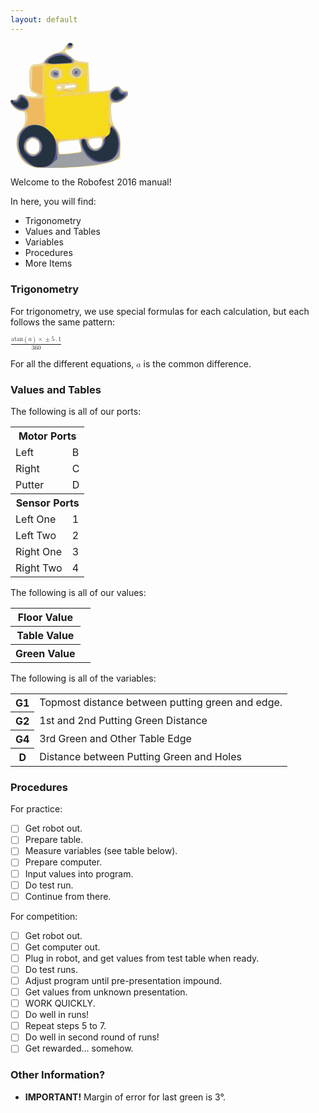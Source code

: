 ```yaml
---
layout: default
---
```


<svg xmlns:dc="http://purl.org/dc/elements/1.1/" xmlns:cc="http://creativecommons.org/ns#" xmlns:rdf="http://www.w3.org/1999/02/22-rdf-syntax-ns#" xmlns:svg="http://www.w3.org/2000/svg" xmlns="http://www.w3.org/2000/svg" id="svg3336" version="1.1" width="187.5" height="200.625" viewBox="0 0 93.75 100.3125"><defs />
  <g id="g3580" transform="matrix(1.1364027,0,0,1,7.6563009e-4,0)">
    <path style="fill:#e8d89b" d="M 15.46875,99.244838 C 8.4715573,96.642534 4.3044473,89.665568 4.2534261,80.467102 4.2225292,74.896781 4.5508099,73.744357 7.265625,69.892818 c 2.5445747,-3.610017 3.046875,-5.173015 3.046875,-9.4809 0,-4.086793 -0.3407897,-5.267775 -1.640625,-5.685468 -5.0464968,-1.621657 -6.4396963,-2.509437 -7.5,-4.77918 -1.68253603,-3.601727 -1.46702442,-4.896453 0.7441502,-4.47062 1.3435578,0.258747 2.2389175,-0.339678 2.9967326,-2.002901 0.8860064,-1.944573 1.5119929,-2.259149 3.4745998,-1.746091 1.3166412,0.344192 4.1868614,0.84188 6.3782674,1.105974 4.47764,0.539613 5.447251,-0.957299 1.720082,-2.65551 C 13.640545,38.881779 13.153742,37.03669 13.137802,27.48884 13.123196,18.740934 14.176427,16.875 19.12881,16.875 c 2.435277,0 3.665319,-0.756497 6.045141,-3.717866 1.938696,-2.412449 4.301924,-4.1116005 6.730537,-4.8392307 3.836979,-1.149587 5.243763,-2.3251088 6.988628,-5.8397647 1.279552,-2.57738433 4.714889,-3.13976827 5.569835,-0.9118136 C 45.185329,3.4488105 42.863856,5.625 40.133316,5.625 c -2.743436,0 -1.966465,1.9312836 2.226801,5.535068 2.885333,2.479717 5.054542,3.495136 8.203125,3.839932 l 4.280508,0.46875 0.46875,11.71875 0.46875,11.71875 7.03125,-0.32611 c 5.287293,-0.245226 7.511292,-0.768413 8.966673,-2.109375 2.514253,-2.316588 5.142841,-2.274737 5.761687,0.09173 0.312913,1.196582 1.278765,1.875 2.669403,1.875 2.888139,0 3.492837,1.203847 2.11913,4.218806 -1.284694,2.819596 -5.186867,5.156195 -8.610962,5.156195 -2.99292,0 -3.262628,0.942263 -2.666997,9.317536 0.400894,5.637046 1.051485,7.868175 3.394138,11.639826 2.739166,4.410031 2.898178,5.184739 2.898178,14.119964 l 0,9.453924 -4.361972,2.164903 c -2.399085,1.1907 -8.305335,2.801184 -13.125,3.57885 -11.282623,1.820485 -40.55288,2.583661 -44.388028,1.157335 z M 18.910555,87.510949 C 22.532958,84.23272 20.476263,76.875 15.9375,76.875 c -3.138592,0 -4.6875,2.12598 -4.6875,6.433903 0,5.011366 4.212805,7.322217 7.660555,4.202046 z m 27.73007,0.06158 c 3.336033,-0.514596 3.506624,-1.035579 2.053037,-6.269916 l -0.983381,-3.541136 -4.870766,0.550916 C 33.622844,79.354859 33.75,79.278541 33.75,83.767861 c 0,2.224551 0.29456,4.339199 0.654577,4.699216 0.600157,0.600157 4.299416,0.329714 12.236048,-0.894546 z m 17.07639,-5.010899 c 1.209975,-2.260858 1.256061,-5.399479 0.08987,-6.120228 -0.484341,-0.29934 -2.593716,-0.270317 -4.6875,0.06449 -3.34922,0.535562 -3.806884,0.909919 -3.806884,3.113925 0,1.377849 0.50625,3.01143 1.125,3.63018 1.782627,1.782627 6.179603,1.366839 7.279515,-0.688368 z M 35.625,35.625 c 0,-0.515625 -0.632813,-0.9375 -1.40625,-0.9375 -0.773438,0 -1.40625,0.421875 -1.40625,0.9375 0,0.515625 0.632812,0.9375 1.40625,0.9375 0.773437,0 1.40625,-0.421875 1.40625,-0.9375 z m 8.123551,0 c 1.480326,0 2.186736,-0.43217 1.915511,-1.171875 -0.236328,-0.644531 -1.009765,-1.003785 -1.71875,-0.798342 -0.708984,0.205443 -2.34375,0.41638 -3.632812,0.46875 -1.289063,0.05237 -2.238281,0.411623 -2.109375,0.798342 0.128906,0.386719 0.234375,0.959198 0.234375,1.272177 0,0.312979 0.667316,0.312979 1.482925,0 0.81561,-0.312979 2.538267,-0.569052 3.828126,-0.569052 z" id="path3594" />
    <path style="fill:#efd458" d="M 16.087601,99.105113 C 9.1865815,96.45465 4.4111947,88.615612 4.4880393,80.063841 4.5358808,74.739715 5.5663742,72.097047 9.0559928,68.349468 11.529988,65.692588 12.759635,60.532193 11.815295,56.769643 11.333558,54.850253 10.64126,54.375 8.3270229,54.375 c -2.0210709,0 -3.7032266,-0.873501 -5.6071387,-2.911645 -3.4307234,-3.672602 -3.65917576,-6.509517 -0.477744,-5.932614 1.7734967,0.321596 2.3650879,-0.08328 2.8303612,-1.937082 0.6592706,-2.626742 3.4006291,-3.153713 5.1899856,-0.997671 1.482211,1.785956 5.938624,2.701002 9.425013,1.935262 3.778245,-0.829841 3.538677,-2.421844 -0.705658,-4.689322 l -3.513092,-1.87682 0,-9.37318 c 0,-9.303068 0.01753,-9.375141 2.34375,-9.635636 4.958507,-0.555262 6.49179,-1.174708 6.01073,-2.42833 C 22.423612,12.880614 32.742844,6.4588872 37.551151,7.9849848 40.191344,8.8229494 45,13.069576 45,14.563221 c 0,0.851827 1.46991,1.365865 4.453125,1.557287 l 4.453125,0.285742 0.262531,11.972713 0.262531,11.972713 7.691745,-0.641467 c 6.516201,-0.543431 7.955097,-0.976264 9.414888,-2.832088 2.174526,-2.764462 4.774671,-2.80884 5.98245,-0.102105 0.571023,1.279709 1.774602,2.096593 3.107909,2.109375 3.404964,0.03264 3.2716,2.089705 -0.371682,5.732986 -2.847877,2.847878 -3.870091,3.298906 -6.878906,3.035157 L 69.84375,47.34375 69.573193,55.525072 c -0.243745,7.370578 -0.07362,8.346061 1.716758,9.84375 3.724725,3.115808 5.958176,8.726711 5.886218,14.787428 -0.125375,10.559891 -0.503707,11.930762 -3.827891,13.870191 -7.355664,4.291528 -49.563105,8.035069 -57.260677,5.078672 z m 3.683814,-12.074409 c 0.52912,-0.988671 0.832167,-3.348501 0.673436,-5.244066 -0.222258,-2.654211 -0.893839,-3.776517 -2.921468,-4.882184 -2.531994,-1.380698 -2.723881,-1.33107 -5.008471,1.295374 -1.851854,2.128957 -2.252546,3.369103 -1.817435,5.625 1.064578,5.519469 6.759016,7.531347 9.073938,3.205876 z M 50.175253,85.857011 C 49.853242,84.784092 49.341627,82.29698 49.038331,80.330094 l -0.551448,-3.576155 -6.196566,0.604645 c -9.506806,0.927651 -9.304058,0.792665 -8.817077,5.870247 0.233543,2.435081 0.55429,4.864177 0.712772,5.397992 0.196476,0.661794 2.878856,0.685897 8.431431,0.07576 7.631008,-0.83852 8.106453,-1.017529 7.55781,-2.845572 z M 62.603901,83.85309 c 1.554139,-1.088562 2.083599,-2.398807 2.083599,-5.15625 0,-4.046643 -0.276993,-4.172778 -6.796875,-3.095108 C 55.050499,76.071176 54.375,76.5853 54.375,78.277485 c 0,2.383689 3.316215,7.035015 5.015694,7.035015 0.621283,0 2.067226,-0.656735 3.213207,-1.45941 z M 35.967998,37.782002 c 0.360525,-0.360524 2.434743,-0.563236 4.609375,-0.45047 4.654032,0.241335 6.612235,-0.786793 6.142656,-3.22512 -0.216856,-1.126044 -1.09666,-1.738476 -2.435993,-1.695697 -10.616139,0.339083 -11.560612,0.480561 -12.070012,1.808035 -1.120163,2.919099 1.710898,5.606328 3.753974,3.563252 z M 35.768342,26.778534 c 1.326889,-2.912203 0.534479,-4.947396 -2.456973,-6.310393 -1.965015,-0.895321 -2.684835,-0.789823 -4.245061,0.622163 -3.634617,3.289283 -1.862831,7.972196 3.016291,7.972196 1.893206,0 2.940911,-0.649238 3.685743,-2.283966 z m -6.630958,0.03044 C 27.21255,24.489697 28.786628,21.402966 31.7211,21.74237 c 2.085971,0.241264 2.49765,0.752455 2.49765,3.10138 0,2.137501 -0.469688,2.879608 -1.957036,3.092116 -1.07637,0.153788 -2.482319,-0.35331 -3.12433,-1.126886 z M 49.5,27 c 0.61875,-0.61875 1.125,-2.221875 1.125,-3.5625 0,-4.942604 -5.335003,-6.494929 -8.05496,-2.34375 -1.422578,2.171129 -1.422578,2.516371 0,4.6875 C 44.215608,28.292703 47.610286,28.889714 49.5,27 Z m -5.25,-0.9375 c -2.806999,-2.806999 0.380065,-7.237114 3.821084,-5.311423 2.711498,1.517431 1.43916,6.436423 -1.664834,6.436423 -0.567187,0 -1.5375,-0.50625 -2.15625,-1.125 z M 39.534338,2.6531621 c 0.399791,-2.8224769 4.059412,-3.10141661 4.059412,-0.3094121 0,1.25 -0.728138,1.9781374 -2.184412,2.1844121 -1.817639,0.2574604 -2.132461,-0.057361 -1.875,-1.875 z" id="path3592" />
    <path style="fill:#efb960" d="M 16.087601,99.105113 C 9.1865815,96.45465 4.4111947,88.615612 4.4880393,80.063841 4.5358808,74.739715 5.5663742,72.097047 9.0559928,68.349468 11.529988,65.692588 12.759635,60.532193 11.815295,56.769643 11.333558,54.850253 10.64126,54.375 8.3270229,54.375 c -2.0210709,0 -3.7032266,-0.873501 -5.6071387,-2.911645 -3.4307234,-3.672602 -3.65917576,-6.509517 -0.477744,-5.932614 1.7734967,0.321596 2.3650879,-0.08328 2.8303612,-1.937082 0.6891402,-2.745753 2.9244157,-3.031297 5.5034226,-0.703034 1.332907,1.203315 3.289241,1.613002 7.339444,1.536994 l 5.522132,-0.103632 0.199108,10.884882 0.199107,10.884881 0.303173,-10.256842 c 0.169655,-5.739724 0.766357,-10.814947 1.354909,-11.524108 0.779111,-0.938771 0.770419,-1.548584 -0.03353,-2.352533 -1.58034,-1.58034 -1.499766,-23.200183 0.08661,-23.238775 0.650363,-0.01583 0.441758,-0.453763 -0.46875,-0.984085 -2.190147,-1.275639 -2.07724,-2.074669 0.771556,-5.460271 C 28.424881,9.2166941 34.458674,7.0034706 37.551151,7.9849848 40.308907,8.8602626 45,13.097789 45,14.713629 c 0,0.782074 -1.054688,2.675379 -2.34375,4.207342 -2.712118,3.22317 -2.923252,5.146975 -0.88434,8.05793 2.174801,3.104963 7.179092,2.850107 9.710388,-0.494526 l 1.951184,-2.578125 -0.232366,6.966817 c -0.229054,6.86751 -0.272456,6.977994 -3.044866,7.750916 -3.222195,0.898318 -14.737973,-0.03104 -14.056078,-1.134373 0.248788,-0.402548 2.036619,-0.364016 3.97296,0.08563 4.646674,1.079016 6.098274,1.061685 5.402255,-0.0645 -0.334009,-0.540438 0.06243,-0.683013 0.951021,-0.342027 1.25295,0.480801 1.469896,0.02065 1.220567,-2.588864 -0.2716,-2.842612 -0.631057,-3.204987 -3.446587,-3.474567 -1.728848,-0.165533 -2.92373,0.0544 -2.655293,0.48874 0.268436,0.43434 -1.902988,0.780713 -4.825389,0.769719 l -5.313456,-0.01999 0,3.28125 0,3.28125 5.15625,0.365477 5.15625,0.365477 -7.5,1.641933 c -6.910849,1.512953 -7.168602,1.649071 -3.28125,1.732791 2.320312,0.04997 10.96875,-0.535235 19.21875,-1.300459 8.25,-0.765223 15.738281,-1.393037 16.640625,-1.395142 1.472644,-0.0035 1.642095,1.172045 1.654981,11.480548 0.01481,11.846903 0.277753,13.085508 2.990163,14.085206 2.976051,1.096867 5.806934,8.143857 5.73415,14.274169 -0.125375,10.559891 -0.503706,11.930762 -3.827891,13.870191 -7.355664,4.291528 -49.563105,8.035068 -57.260677,5.078672 z m 3.683814,-12.074409 c 0.52912,-0.988671 0.832167,-3.348501 0.673436,-5.244066 -0.222258,-2.654211 -0.893839,-3.776517 -2.921468,-4.882184 -2.531994,-1.380698 -2.723881,-1.33107 -5.008471,1.295374 -1.851854,2.128957 -2.252546,3.369103 -1.817435,5.625 1.064578,5.519469 6.759016,7.531347 9.073938,3.205876 z m 30.3929,-1.173693 C 49.83629,84.784092 49.324191,82.070526 49.026319,79.826863 l -0.541586,-4.079387 -6.195492,0.621098 c -9.679975,0.970416 -9.452075,0.805808 -8.87902,6.413177 0.273987,2.680974 0.625459,5.311257 0.781048,5.845072 0.192899,0.661821 2.873378,0.685921 8.426174,0.07576 7.636321,-0.839104 8.106154,-1.016256 7.546872,-2.845572 z m 12.344094,-1.937036 c 1.407637,-0.985948 2.086391,-2.628285 2.32473,-5.625 0.37454,-4.709233 0.458523,-4.664911 -6.922394,-3.653244 l -4.225952,0.579231 0.730583,3.239312 c 0.773759,3.430746 3.296631,6.852226 5.052575,6.852226 0.578793,0 1.946998,-0.626636 3.040458,-1.392525 z M 34.197116,29.839276 c 1.325687,-0.604024 2.664705,-2.111696 2.975596,-3.350383 0.764858,-3.047437 -1.16306,-7.149601 -3.024445,-6.435321 -0.817122,0.313558 -1.186949,0.15159 -0.86038,-0.37681 1.014099,-1.640848 -3.883383,-0.986611 -5.343837,0.713863 -3.771397,4.391217 -2.295222,8.629814 3.652463,10.487451 0.104644,0.03268 1.274915,-0.434777 2.600603,-1.0388 z M 29.137384,26.80898 c -1.924834,-2.319283 -0.350756,-5.406014 2.583716,-5.06661 2.085971,0.241264 2.49765,0.752455 2.49765,3.10138 0,2.137501 -0.469688,2.879608 -1.957036,3.092116 -1.07637,0.153788 -2.482319,-0.35331 -3.12433,-1.126886 z m 41.878241,20.357277 c -2.38229,-0.622557 -2.194601,-6.83413 0.302419,-10.008577 2.374974,-3.019291 4.954579,-3.178028 6.202351,-0.381664 0.571023,1.279709 1.774602,2.096593 3.107909,2.109375 3.385123,0.03245 3.277711,2.083594 -0.296273,5.657578 -3.138561,3.138561 -5.163165,3.708644 -9.316406,2.623288 z M 18.013009,39.36468 14.932267,37.486369 15.200509,28.352559 15.46875,19.21875 18.984375,18.927783 22.5,18.636815 l 0,11.306593 c 0,6.218626 -0.316406,11.305015 -0.703125,11.303088 -0.386719,-0.002 -2.089459,-0.848745 -3.783866,-1.881816 z M 44.25,26.0625 c -2.806999,-2.806999 0.380065,-7.237114 3.821084,-5.311423 2.711498,1.517431 1.43916,6.436423 -1.664834,6.436423 -0.567187,0 -1.5375,-0.50625 -2.15625,-1.125 z m 6.609375,-6.024451 C 48.27437,17.115475 48.258787,16.875 50.654423,16.875 c 2.019496,0 3.14729,1.770414 2.62799,4.125428 -0.241168,1.093689 -0.801193,0.871259 -2.423038,-0.962379 z M 39.534338,2.6531621 c 0.399791,-2.8224769 4.059412,-3.10141661 4.059412,-0.3094121 0,1.25 -0.728138,1.9781374 -2.184412,2.1844121 -1.817639,0.2574604 -2.132461,-0.057361 -1.875,-1.875 z" id="path3590" />
    <path style="fill:#f6db1b" d="M 16.087601,99.105113 C 9.1942152,96.457584 4.4112038,88.614608 4.487855,80.084348 4.5361625,74.708324 6.0876847,70.996568 9.6950766,67.626944 12.651094,64.865763 20.506955,64.377236 23.166451,66.789209 c 1.604062,1.45477 1.66461,1.029666 1.386695,-9.735822 -0.20264,-7.84958 0.05492,-11.673346 0.850891,-12.632433 0.864614,-1.041796 0.878253,-1.638664 0.05623,-2.460687 C 24.761072,41.261072 24.375,36.945994 24.375,29.830361 c 0,-12.573238 -0.655265,-11.713214 9.375,-12.304537 3.8408,-0.226431 3.183075,-0.348225 -2.578125,-0.477403 -4.253906,-0.09538 -7.734375,-0.562928 -7.734375,-1.038991 0,-0.476064 1.085485,-2.155596 2.412188,-3.732294 2.575193,-3.0604419 8.608986,-5.2736654 11.701463,-4.2921512 4.469934,1.4187018 9.691305,7.9525152 6.355099,7.9525152 -0.601562,0 -0.826318,0.267431 -0.499458,0.594292 0.326861,0.326861 -0.235639,1.64938 -1.25,2.93893 -2.224924,2.828534 -2.32297,4.741171 -0.384882,7.508179 2.1766,3.107532 7.186152,2.851679 9.682696,-0.494526 l 1.923494,-2.578125 0.0297,6.741547 c 0.01633,3.707851 -0.382125,6.996068 -0.885466,7.307149 -0.503341,0.311082 -3.14006,0.756071 -5.859375,0.988862 -4.417156,0.378139 -4.619411,0.320886 -1.897334,-0.53708 2.547836,-0.803047 3.046875,-1.421417 3.046875,-3.775456 0,-1.548315 -0.527344,-3.01448 -1.171875,-3.258146 -0.644531,-0.243664 -4.335938,-0.124955 -8.203125,0.263799 l -7.03125,0.706825 0,3.28125 0,3.28125 5.15625,0.365477 5.15625,0.365477 -7.5,1.641933 c -6.910849,1.512953 -7.168602,1.649071 -3.28125,1.732791 2.320312,0.04997 10.96875,-0.535235 19.21875,-1.300459 8.25,-0.765223 15.738281,-1.393037 16.640625,-1.395142 1.463874,-0.0034 1.651587,1.182926 1.742376,11.011798 0.110008,11.909679 1.372265,25.959315 1.635417,18.203125 0.172467,-5.083348 1.628384,-4.825605 4.802058,0.850118 2.314141,4.138555 2.802393,9.245728 1.781091,18.630422 -0.49294,4.529607 -4.182688,6.401991 -17.003289,8.628404 -13.385522,2.324522 -39.176035,3.189736 -43.666927,1.464919 z m 3.683814,-12.074409 c 0.52912,-0.988671 0.832167,-3.348501 0.673436,-5.244066 -0.222258,-2.654211 -0.893839,-3.776517 -2.921468,-4.882184 -2.531994,-1.380698 -2.723881,-1.33107 -5.008471,1.295374 -1.851854,2.128957 -2.252546,3.369103 -1.817435,5.625 1.064578,5.519469 6.759016,7.531347 9.073938,3.205876 z M 50.175253,85.857011 C 49.853242,84.784092 49.345281,82.324219 49.04645,80.390625 48.516391,76.960865 48.574827,76.875 51.43906,76.875 c 2.282871,0 2.93594,0.405445 2.93594,1.822721 0,1.002497 1.030054,3.006403 2.289008,4.453125 2.195573,2.523033 2.396481,2.571743 4.921875,1.193302 1.997317,-1.090199 2.746019,-2.313295 3.101617,-5.066868 0.321386,-2.488651 1.058207,-3.858196 2.34375,-4.356381 2.842709,-1.101629 -3.063502,-1.052449 -12.138845,0.101077 -18.595665,2.363611 -21.605609,2.560731 -22.927901,1.501531 -0.980575,-0.785473 -0.920738,-0.288764 0.234375,1.945562 0.853117,1.650175 1.551121,4.638456 1.551121,6.640624 0,2.002169 0.187919,3.828225 0.417597,4.057904 0.229679,0.229679 4.057092,0.01768 8.505364,-0.471114 7.576095,-0.832487 8.050726,-1.012126 7.502292,-2.839472 z M 34.197116,29.839276 c 4.654095,-2.120548 3.948111,-9.483517 -1.029086,-10.732714 -6.600223,-1.65655 -10.057241,7.525956 -4.007707,10.645242 2.730836,1.408086 2.160114,1.398175 5.036793,0.08747 z M 29.137384,26.80898 c -1.924834,-2.319283 -0.350756,-5.406014 2.583716,-5.06661 2.085971,0.241264 2.49765,0.752455 2.49765,3.10138 0,2.137501 -0.469688,2.879608 -1.957036,3.092116 -1.07637,0.153788 -2.482319,-0.35331 -3.12433,-1.126886 z M 2.7198842,51.463355 c -3.4307234,-3.672602 -3.65917576,-6.509517 -0.477744,-5.932614 1.7734967,0.321596 2.3650879,-0.08328 2.8303612,-1.937082 0.7787862,-3.10293 3.615375,-3.044187 6.1094546,0.126521 C 13.323159,46.442279 13.756738,51.493262 12,53.25 9.8795362,55.370464 5.6000246,54.546555 2.7198842,51.463355 Z M 71.451157,47.019161 c -0.6628,-0.420544 -1.439187,-2.207185 -1.725303,-3.970312 -0.961845,-5.92716 5.594429,-11.20347 7.794541,-6.272833 0.571023,1.279709 1.774602,2.096593 3.107909,2.109375 3.385123,0.03245 3.277711,2.083594 -0.296273,5.657578 -3.199548,3.199548 -6.354442,4.079205 -8.880874,2.476192 z M 44.25,26.0625 c -2.806999,-2.806999 0.380065,-7.237114 3.821084,-5.311423 2.711498,1.517431 1.43916,6.436423 -1.664834,6.436423 -0.567187,0 -1.5375,-0.50625 -2.15625,-1.125 z m 6.609375,-6.024451 C 48.27437,17.115475 48.258787,16.875 50.654423,16.875 c 2.019496,0 3.14729,1.770414 2.62799,4.125428 -0.241168,1.093689 -0.801193,0.871259 -2.423038,-0.962379 z M 39.534338,2.6531621 c 0.399791,-2.8224769 4.059412,-3.10141661 4.059412,-0.3094121 0,1.25 -0.728138,1.9781374 -2.184412,2.1844121 -1.817639,0.2574604 -2.132461,-0.057361 -1.875,-1.875 z" id="path3588" />
    <path style="fill:#9c9fa3" d="M 16.087601,99.105113 C 9.1942152,96.457584 4.4112038,88.614608 4.487855,80.084348 4.5361625,74.708324 6.0876847,70.996568 9.6950766,67.626944 13.225439,64.329274 20.101002,64.41484 24.554742,67.811873 28.913482,71.136446 33.75,80.204981 33.75,85.053104 c 0,2.033293 0.187919,3.884814 0.417597,4.114493 0.229679,0.229679 4.057092,0.01768 8.505364,-0.471114 7.576095,-0.832487 8.050726,-1.012126 7.502292,-2.839472 C 49.853242,84.784092 49.345281,82.324219 49.04645,80.390625 48.516391,76.960865 48.574827,76.875 51.43906,76.875 c 2.282871,0 2.93594,0.405445 2.93594,1.822721 0,1.002497 1.030054,3.006403 2.289008,4.453125 2.195573,2.523033 2.396481,2.571743 4.921875,1.193302 1.968302,-1.074362 2.751185,-2.326356 3.101617,-4.960137 0.340552,-2.559519 1.109743,-3.839064 2.8125,-4.678573 1.865986,-0.919988 2.403104,-1.975335 2.634922,-5.177181 0.360981,-4.985856 1.709732,-4.74821 4.841804,0.853111 2.314141,4.138555 2.802393,9.245728 1.781091,18.630422 -0.49294,4.529607 -4.182688,6.401991 -17.003289,8.628404 -13.385522,2.324522 -39.176035,3.189736 -43.666927,1.464919 z m 3.683814,-12.074409 c 0.52912,-0.988671 0.832167,-3.348501 0.673436,-5.244066 -0.222258,-2.654211 -0.893839,-3.776517 -2.921468,-4.882184 -2.531994,-1.380698 -2.723881,-1.33107 -5.008471,1.295374 -1.851854,2.128957 -2.252546,3.369103 -1.817435,5.625 1.064578,5.519469 6.759016,7.531347 9.073938,3.205876 z M 2.7198842,51.463355 c -3.4307234,-3.672602 -3.65917576,-6.509517 -0.477744,-5.932614 1.7734967,0.321596 2.3650879,-0.08328 2.8303612,-1.937082 0.7787862,-3.10293 3.615375,-3.044187 6.1094546,0.126521 C 13.323159,46.442279 13.756738,51.493262 12,53.25 9.8795362,55.370464 5.6000246,54.546555 2.7198842,51.463355 Z M 71.451157,47.019161 c -0.6628,-0.420544 -1.439187,-2.207185 -1.725303,-3.970312 -0.961845,-5.92716 5.594429,-11.20347 7.794541,-6.272833 0.571023,1.279709 1.774602,2.096593 3.107909,2.109375 3.385123,0.03245 3.277711,2.083594 -0.296273,5.657578 -3.199548,3.199548 -6.354442,4.079205 -8.880874,2.476192 z M 29.137384,26.80898 c -1.924834,-2.319283 -0.350756,-5.406014 2.583716,-5.06661 2.085971,0.241264 2.49765,0.752455 2.49765,3.10138 0,2.137501 -0.469688,2.879608 -1.957036,3.092116 -1.07637,0.153788 -2.482319,-0.35331 -3.12433,-1.126886 z M 44.25,26.0625 c -2.806999,-2.806999 0.380065,-7.237114 3.821084,-5.311423 2.711498,1.517431 1.43916,6.436423 -1.664834,6.436423 -0.567187,0 -1.5375,-0.50625 -2.15625,-1.125 z M 23.4375,16.00943 c 0,-2.129716 5.115507,-6.6774103 8.552032,-7.6027702 4.382383,-1.1800532 6.393489,-0.682805 10.203027,2.5227092 3.110224,2.617082 3.577083,4.512188 1.324516,5.376579 C 41.132554,17.220974 23.4375,16.959669 23.4375,16.00943 Z M 39.534338,2.6531621 c 0.399791,-2.8224769 4.059412,-3.10141661 4.059412,-0.3094121 0,1.25 -0.728138,1.9781374 -2.184412,2.1844121 -1.817639,0.2574604 -2.132461,-0.057361 -1.875,-1.875 z" id="path3586" />
    <path style="fill:#5d5d93" d="M 12.748777,96.394444 C 10.760015,94.755141 8.352846,91.696545 7.3995125,89.59757 5.2803411,84.931743 5.0804967,75.959841 7.0125192,72.223721 11.911443,62.750248 23.706377,63.569782 29.70181,73.800216 c 1.958821,3.342474 2.589522,5.847826 2.923199,11.611918 l 0.425478,7.349879 -3.306493,3.30649 c -2.963009,2.963016 -3.829685,3.306497 -8.34289,3.306497 -4.275867,0 -5.582426,-0.450084 -8.652327,-2.980556 z m 6.511444,-7.598561 C 21.151467,87.169102 21.75,85.78819 21.75,83.051565 c 0,-7.582791 -7.696687,-10.629038 -10.951698,-4.33454 -2.0866548,4.035146 -1.7573106,6.405697 1.317083,9.48009 3.300459,3.30046 3.941478,3.35418 7.144836,0.598767 z m 36.63218,3.988449 C 50.794088,88.307954 47.607504,76.875 51.458165,76.875 c 1.278573,0 1.940334,0.904415 2.381176,3.254304 0.6199,3.304353 3.475421,6.120696 6.205839,6.120696 2.435842,0 5.57982,-4.067148 5.57982,-7.218226 0,-2.036023 0.686042,-3.328142 2.34375,-4.414314 1.749385,-1.146241 2.34375,-2.354852 2.34375,-4.765899 0,-6.979666 5.348855,0.642235 6.196395,8.829612 C 77.561332,88.847872 72.415672,95.625 63.643981,95.625 c -3.691159,0 -5.107309,-0.518963 -7.75158,-2.840668 z M 2.7403846,50.697115 c -3.4265007,-3.4265 -3.58073023,-5.173793 -0.3859013,-4.371943 1.9045537,0.478014 2.5603402,0.139132 3.4317329,-1.773366 0.5924872,-1.300369 1.3375374,-2.364306 1.655667,-2.364306 1.5733486,0 4.5994748,3.040096 5.1299348,5.153616 1.545437,6.15751 -4.8476251,8.339807 -9.8314334,3.355999 z M 71.4375,45.75 c -1.731675,-1.731675 -1.335794,-5.795186 0.78652,-8.073224 2.487323,-2.669827 3.555745,-2.588712 4.674912,0.354919 0.699503,1.839834 1.35648,2.266582 2.789295,1.811824 2.85069,-0.904773 2.42732,2.710366 -0.595907,5.088437 -2.762643,2.173095 -5.958264,2.5146 -7.65482,0.818044 z M 30.430201,25.250127 c -0.862823,-1.396078 0.137554,-2.155115 1.932537,-1.466315 0.828357,0.317869 1.243529,1.0028 0.922604,1.522066 -0.759914,1.229567 -2.076661,1.203856 -2.855141,-0.05575 z M 45.15768,23.779845 c 0.185212,-0.961727 0.752845,-1.643126 1.261409,-1.51422 1.362567,0.345371 1.124442,2.355281 -0.336748,2.842344 C 45.26091,25.38178 44.938388,24.918531 45.15768,23.779845 Z M 24.848129,15.944586 C 23.936914,14.470208 29.476825,9.7140103 32.903664,9.0286421 36.744055,8.260564 43.59375,11.798091 43.59375,14.54954 c 0,1.704161 -0.74478,1.87868 -9.06488,2.12412 -5.674325,0.16739 -9.295232,-0.105307 -9.680741,-0.729074 z M 40.929367,3.1168663 C 40.59009,2.7775898 40.3125,1.9375 40.3125,1.25 c 0,-1.39659326 2.416747,-1.71129446 3.2156,-0.41872515 0.638013,1.03232795 -1.750923,3.13340235 -2.598733,2.28559145 z" id="path3584" />
    <path style="fill:#253340" d="M 12.242347,94.831631 C 6.7206733,89.309959 4.7122439,82.808827 6.4892831,76.209407 9.3831206,65.462513 18.661383,62.656853 26.568071,70.137767 30.752899,74.097242 31.875,77.107573 31.875,84.375 c 0,10.315894 -3.516718,15 -11.261659,15 -3.326962,0 -4.421913,-0.594281 -8.370994,-4.543369 z M 20.556956,88.46732 C 25.613617,82.038817 19.755472,72.098339 12.957065,75.571332 6.4560735,78.892388 8.8671164,90.9375 16.032876,90.9375 c 1.671708,0 3.265592,-0.870272 4.52408,-2.47018 z M 56.40404,91.433886 C 51.603724,87.097088 48.139037,76.875 51.469433,76.875 c 0.403578,0 1.224371,1.637454 1.823984,3.638787 1.180786,3.941111 2.271847,5.153073 5.541494,6.155553 3.104903,0.951969 7.727589,-3.887789 7.727589,-8.090462 0,-2.112534 0.608635,-3.507952 1.875,-4.29881 1.229639,-0.767922 1.875,-2.186276 1.875,-4.120813 0,-2.808755 0.08281,-2.874918 1.731129,-1.383206 3.544399,3.207637 4.821833,11.815402 2.769867,18.664258 -1.388292,4.633704 -5.281883,7.238812 -10.82642,7.243687 -3.229942,0.0028 -4.661605,-0.610772 -7.583036,-3.250108 z M 2.7196436,49.59251 C 1.1564544,47.99339 0.17374231,46.411358 0.53583893,46.076885 c 0.36209663,-0.334475 0.84669457,-0.08079 1.07688427,0.56374 0.7573674,2.120629 4.0141377,1.289042 4.988518,-1.273772 0.8199481,-2.156627 1.121882,-2.295116 2.5549211,-1.171875 2.3887937,1.872379 3.0009847,2.918981 3.0169817,5.157845 0.02921,4.087764 -5.55352,4.22931 -9.4535004,0.239687 z M 71.86917,44.547742 c -1.656937,-1.656938 -1.100198,-4.446816 1.325456,-6.642003 1.670329,-1.511626 1.804332,-1.468044 2.695833,0.876783 0.580179,1.525989 1.651184,2.467478 2.806913,2.467478 2.490138,0 1.595856,2.235546 -1.449308,3.623016 -3.039412,1.384848 -3.709279,1.34434 -5.378894,-0.325274 z M 26.750398,15.988708 c -1.832272,-2.964681 6.275086,-7.0306923 10.892959,-5.46305 2.47258,0.839374 6.133124,4.139447 5.39777,4.866227 -0.211682,0.209215 -3.809776,0.678131 -7.995765,1.042035 -5.464252,0.475031 -7.80383,0.349459 -8.294964,-0.445212 z M 41.0625,0.75 c 0.875,-0.875 1.375,-0.875 2.25,0 0.875,0.875 0.625,1.125 -1.125,1.125 -1.75,0 -2,-0.25 -1.125,-1.125 z" id="path3582" />
  </g>
</svg>


Welcome to the Robofest 2016 manual!

In here, you will find:

* Trigonometry
* Values and Tables
* Variables
* Procedures
* More Items

### Trigonometry

For trigonometry, we use special formulas for each calculation, but each follows the same pattern:

<math xmlns="http://www.w3.org/1998/Math/MathML"><mfrac><mrow><mi>atan</mi><mo>(</mo><mi>a</mi><mo>)</mo><mo>&#x000D7;</mo><mo>&#x000B1;</mo><mn>5</mn><mo>.</mo><mn>1</mn></mrow><mn>360</mn></mfrac></math><br>

For all the different equations, <math xmlns="http://www.w3.org/1998/Math/MathML"><mi>a</mi></math> is the common difference.

### Values and Tables

The following is all of our ports:

<table><tr><th colspan="2">Motor Ports</th></tr><tr><td>Left</td><td>B</td></tr><tr><td>Right</td><td>C</td></tr><tr><td>Putter</td><td>D</td></tr><tr><th colspan="2">Sensor Ports</th></tr><tr><td>Left One</td><td>1</td></tr><tr><td>Left Two</td><td>2</td></tr><tr><td>Right One</td><td>3</td></tr><tr><td>Right Two</td><td>4</td></tr></table>

The following is all of our values:

<table><tr><th>Floor Value</th><td>               </td></tr><tr><th>Table Value</th><td></td></tr><tr><th>Green Value</th><td></td></tr></table>

The following is all of the variables:

<table><tr><th>G1</th><td>Topmost distance between putting green and edge.</td></tr><tr><th>G2</th><td>1st and 2nd Putting Green Distance</td></tr><tr><th>G4</th><td>3rd Green and Other Table Edge</td></tr><tr><th>D</th><td>Distance between Putting Green and Holes</td></tr></table>

### Procedures

For practice:

* [ ] Get robot out.
* [ ] Prepare table.
* [ ] Measure variables (see table below).
* [ ] Prepare computer.
* [ ] Input values into program.
* [ ] Do test run.
* [ ] Continue from there.

For competition:

* [ ] Get robot out.
* [ ] Get computer out.
* [ ] Plug in robot, and get values from test table when ready.
* [ ] Do test runs.
* [ ] Adjust program until pre-presentation impound.
* [ ] Get values from unknown presentation.
* [ ] WORK QUICKLY.
* [ ] Do well in runs!
* [ ] Repeat steps 5 to 7.
* [ ] Do well in second round of runs!
* [ ] Get rewarded... somehow.

### Other Information?

* **IMPORTANT!** Margin of error for last green is 3&deg;.
